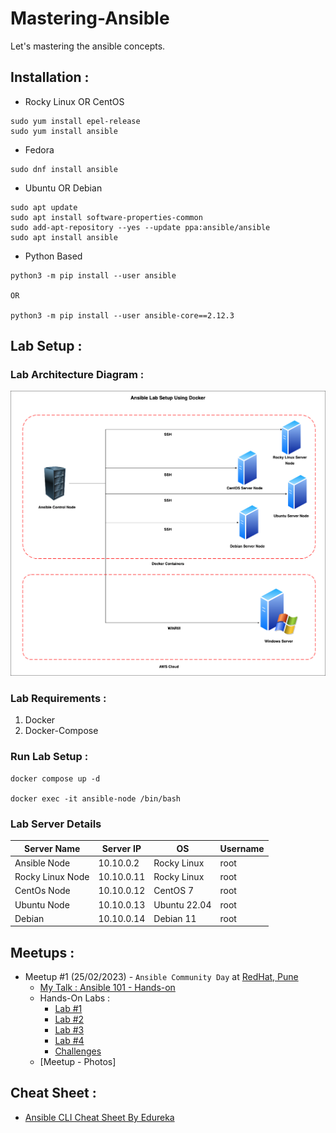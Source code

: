 # Mastering-Ansible
Let's mastering the ansible concepts.

## Installation :

* Rocky Linux OR CentOS

```
sudo yum install epel-release
sudo yum install ansible
```

* Fedora 

```
sudo dnf install ansible
```

* Ubuntu OR Debian

```
sudo apt update
sudo apt install software-properties-common
sudo add-apt-repository --yes --update ppa:ansible/ansible
sudo apt install ansible
```

* Python Based  

```
python3 -m pip install --user ansible

OR 

python3 -m pip install --user ansible-core==2.12.3
```

## Lab Setup :

### Lab Architecture Diagram :

![Lab Architecture Diagram](./photos/Ansible-Lab-Setup-Using-Docker.png)

### Lab Requirements :

1. Docker 
2. Docker-Compose

### Run Lab Setup :

```
docker compose up -d 

docker exec -it ansible-node /bin/bash
```

### Lab Server Details

| Server Name      | Server IP  | OS           | Username |
|------------------|------------|--------------|----------|
| Ansible Node     | 10.10.0.2  | Rocky Linux  | root     |
| Rocky Linux Node | 10.10.0.11 | Rocky Linux  | root     |
| CentOs Node      | 10.10.0.12 | CentOS 7     | root     |
| Ubuntu Node      | 10.10.0.13 | Ubuntu 22.04 | root     |
| Debian           | 10.10.0.14 | Debian 11    | root     |

## Meetups :

* Meetup #1 (25/02/2023) - `Ansible Community Day` at [RedHat, Pune](https://www.redhat.com/en)
    * [My Talk : Ansible 101 - Hands-on](./slides/Ansible_101.pdf)
    * Hands-On Labs :
        * [Lab #1](./labs/lab-1.md)
        * [Lab #2](./labs/Lab-2/lab-2.md)
        * [Lab #3](./labs/Lab-3/lab-3.md)
        * [Lab #4](./labs/Lab-4/lab-4.md)
        * [Challenges](./labs/challenges.md)
    * [Meetup - Photos]

## Cheat Sheet :

* [Ansible CLI Cheat Sheet By Edureka](./cheatsheets/Ansible-Cheat_Sheet_Edureka.png)